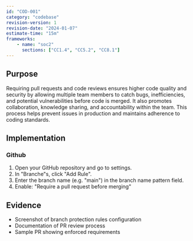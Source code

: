 ```yaml
---
id: "COD-001"
category: "codebase"
revision-version: 1
revision-date: "2024-01-07"
estimate-time: "15m"
frameworks:
    - name: "soc2"
      sections: ["CC1.4", "CC5.2", "CC8.1"]
---
```


## Purpose
Requiring pull requests and code reviews ensures higher code quality
and security by allowing multiple team members to catch bugs,
inefficiencies, and potential vulnerabilities before code is
merged. It also promotes collaboration, knowledge sharing, and
accountability within the team. This process helps prevent issues in
production and maintains adherence to coding standards.

## Implementation

### Github

1. Open your GitHub repository and go to settings.
2. In "Branche"s, click "Add Rule".
3. Enter the branch name (e.g. "main") in the branch name pattern
   field.
4. Enable: "Require a pull request before merging"

## Evidence

- Screenshot of branch protection rules configuration
- Documentation of PR review process
- Sample PR showing enforced requirements
